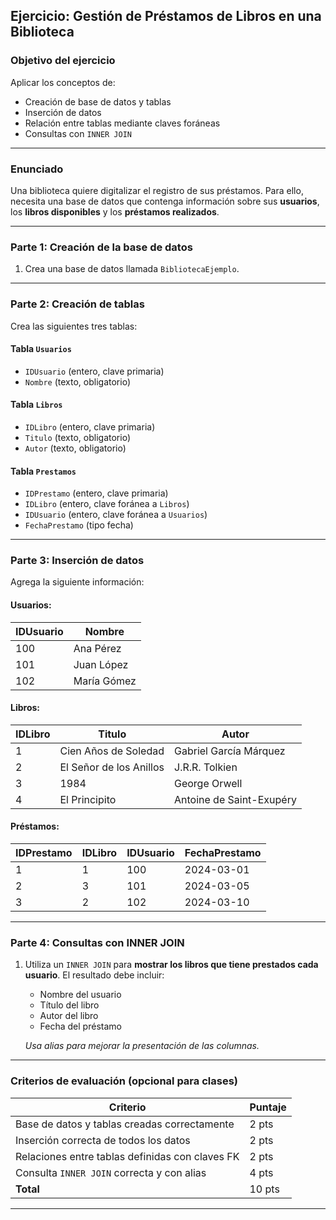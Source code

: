 
## **Ejercicio: Gestión de Préstamos de Libros en una Biblioteca**

###  **Objetivo del ejercicio**

Aplicar los conceptos de:

* Creación de base de datos y tablas
* Inserción de datos
* Relación entre tablas mediante claves foráneas
* Consultas con `INNER JOIN`

---

### **Enunciado**

Una biblioteca quiere digitalizar el registro de sus préstamos. Para ello, necesita una base de datos que contenga información sobre sus **usuarios**, los **libros disponibles** y los **préstamos realizados**.

---

### Parte 1: **Creación de la base de datos**

1. Crea una base de datos llamada `BibliotecaEjemplo`.

---

### Parte 2: **Creación de tablas**

Crea las siguientes tres tablas:

#### Tabla `Usuarios`

* `IDUsuario` (entero, clave primaria)
* `Nombre` (texto, obligatorio)

#### Tabla `Libros`

* `IDLibro` (entero, clave primaria)
* `Titulo` (texto, obligatorio)
* `Autor` (texto, obligatorio)

#### Tabla `Prestamos`

* `IDPrestamo` (entero, clave primaria)
* `IDLibro` (entero, clave foránea a `Libros`)
* `IDUsuario` (entero, clave foránea a `Usuarios`)
* `FechaPrestamo` (tipo fecha)

---

### Parte 3: **Inserción de datos**

Agrega la siguiente información:

#### Usuarios:

| IDUsuario | Nombre      |
| --------- | ----------- |
| 100       | Ana Pérez   |
| 101       | Juan López  |
| 102       | María Gómez |

#### Libros:

| IDLibro | Titulo                  | Autor                    |
| ------- | ----------------------- | ------------------------ |
| 1       | Cien Años de Soledad    | Gabriel García Márquez   |
| 2       | El Señor de los Anillos | J.R.R. Tolkien           |
| 3       | 1984                    | George Orwell            |
| 4       | El Principito           | Antoine de Saint-Exupéry |

#### Préstamos:

| IDPrestamo | IDLibro | IDUsuario | FechaPrestamo |
| ---------- | ------- | --------- | ------------- |
| 1          | 1       | 100       | 2024-03-01    |
| 2          | 3       | 101       | 2024-03-05    |
| 3          | 2       | 102       | 2024-03-10    |

---

### Parte 4: **Consultas con INNER JOIN**

1. Utiliza un `INNER JOIN` para **mostrar los libros que tiene prestados cada usuario**. El resultado debe incluir:

   * Nombre del usuario
   * Título del libro
   * Autor del libro
   * Fecha del préstamo

   *Usa alias para mejorar la presentación de las columnas.*

---

###  **Criterios de evaluación (opcional para clases)**

| Criterio                                        | Puntaje |
| ----------------------------------------------- | ------- |
| Base de datos y tablas creadas correctamente    | 2 pts   |
| Inserción correcta de todos los datos           | 2 pts   |
| Relaciones entre tablas definidas con claves FK | 2 pts   |
| Consulta `INNER JOIN` correcta y con alias      | 4 pts   |
| **Total**                                       | 10 pts  |

---
